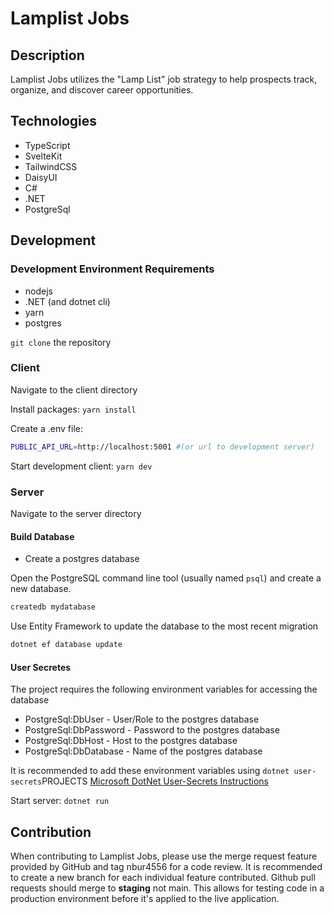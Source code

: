 # Lamplist Jobs

## Description

Lamplist Jobs utilizes the "Lamp List" job strategy to help prospects track, organize, and discover career opportunities.

## Technologies

- TypeScript
- SvelteKit
- TailwindCSS
- DaisyUI
- C#
- .NET
- PostgreSql

## Development

### Development Environment Requirements

- nodejs
- .NET (and dotnet cli)
- yarn
- postgres

`git clone` the repository

### Client
Navigate to the client directory

Install packages: `yarn install`

Create a .env file:

```sh
PUBLIC_API_URL=http://localhost:5001 #(or url to development server)
```

Start development client: `yarn dev`

### Server

Navigate to the server directory

#### Build Database

- Create a postgres database

Open the PostgreSQL command line tool (usually named `psql`) and create a new database.
```sh
createdb mydatabase
```

Use Entity Framework to update the database to the most recent migration
```sh
dotnet ef database update
```

#### User Secretes

The project requires the following environment variables for accessing the database

- PostgreSql:DbUser - User/Role to the postgres database
- PostgreSql:DbPassword - Password to the postgres database
- PostgreSql:DbHost - Host to the postgres database
- PostgreSql:DbDatabase - Name of the postgres database

It is recommended to add these environment variables using `dotnet user-secrets`PROJECTS
[Microsoft DotNet User-Secrets Instructions](https://learn.microsoft.com/en-us/aspnet/core/security/app-secrets?view=aspnetcore-9.0&tabs=linux)

Start server: `dotnet run`

## Contribution

When contributing to Lamplist Jobs, please use the merge request feature provided by GitHub and tag nbur4556 for a code review. It is recommended to create a new branch for each individual feature contributed. Github pull requests should merge to **staging** not main. This allows for testing code in a production environment before it's applied to the live application.

